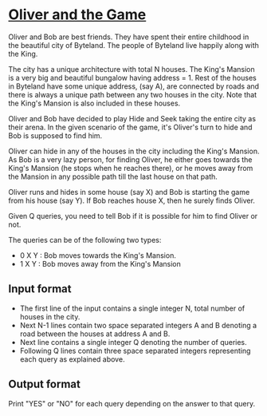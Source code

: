 # [Oliver and the Game][link]

Oliver and Bob are best friends. They have spent their entire childhood in the beautiful city of Byteland. The people of Byteland live happily along with the King.

The city has a unique architecture with total N houses. The King's Mansion is a very big and beautiful bungalow having address = 1. Rest of the houses in Byteland have some unique address, (say A), are connected by roads and there is always a unique path between any two houses in the city. Note that the King's Mansion is also included in these houses.

Oliver and Bob have decided to play Hide and Seek taking the entire city as their arena. In the given scenario of the game, it's Oliver's turn to hide and Bob is supposed to find him.

Oliver can hide in any of the houses in the city including the King's Mansion. As Bob is a very lazy person, for finding Oliver, he either goes towards the King's Mansion (he stops when he reaches there), or he moves away from the Mansion in any possible path till the last house on that path.

Oliver runs and hides in some house (say X) and Bob is starting the game from his house (say Y). If Bob reaches house X, then he surely finds Oliver.

Given Q queries, you need to tell Bob if it is possible for him to find Oliver or not.

The queries can be of the following two types:

- 0 X Y : Bob moves towards the King's Mansion.
- 1 X Y : Bob moves away from the King's Mansion

## Input format

- The first line of the input contains a single integer N, total number of houses in the city.
- Next N-1 lines contain two space separated integers A and B denoting a road between the houses at address A and B.
- Next line contains a single integer Q denoting the number of queries.
- Following Q lines contain three space separated integers representing each query as explained above.

## Output format

Print "YES" or "NO" for each query depending on the answer to that query.

[link]: https://www.hackerearth.com/practice/algorithms/graphs/topological-sort/practice-problems/algorithm/oliver-and-the-game-3/
